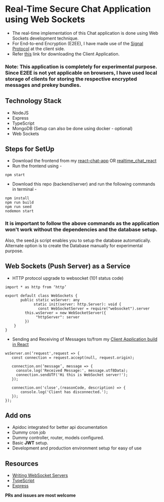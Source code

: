 # Real-Time Secure Chat Application using Web Sockets
 - The real-time implementation of this Chat application is done using Web Sockets development technique.
 - For End-to-end Encryption (E2EE), I have made use of the [Signal Protocol](https://github.com/signalapp/libsignal-protocol-javascript) at the client side. 
 - Refer [this](https://github.com/abhaykumar1415/realtime_chat_react) link for downloading the Client Application.

### Note: This application is completely for experimental purpose. Since E2EE is not yet applicable on browsers, I have used local storage of clients for storing the respective encrypted messages and prekey bundles.

## Technology Stack
 - NodeJS
 - Express
 - TypeScript
 - MongoDB (Setup can also be done using docker - optional)
 - Web Sockets

## Steps for SetUp
- Download the frontend from my [react-chat-app](https://github.com/VertikaJain/react-chat-app) OR [realtime_chat_react](https://github.com/abhaykumar1415/realtime_chat_react)
- Run the frontend using -
``` 
npm start 
```
- Download this repo (backend/server) and run the following commands in terminal -
```
npm install
npm run build
npm run seed
nodemon start
```

### It is important to follow the above commands as the application won't work without the dependencies and the database setup.
Also, the seed.js script enables you to setup the database automatically. Alternate option is to create the Database manually for experimental purpose.

## Web Sockets (Push Server) as a Service
 - HTTP protocol upgrade to websocket (101 status code)
 ```
 import * as http from ‘http’

 export default class WebSockets {
    	public static wsServer: any
			  static init(server: http.Server): void {
        		const WebSocketServer = require("websocket").server
          this.wsServer = new WebSocketServer({
               "httpServer": server
          })
     }
 }
 ```
 - Sending and Receiving of Messages to/from my [Client Application build in React](https://github.com/abhaykumar1415/realtime_chat_react)
 ```
 wsServer.on(‘request',request => {
    const connection = request.accept(null, request.origin);

    connection.on(‘message’, message => {
      console.log('Received Message:', message.utf8Data);
      connection.sendUTF('Hi this is WebSocket server!');
    });
    
    connection.on('close',(reasonCode, description) => {
        console.log('Client has disconnected.');
    });
});
 ```

## Add ons
 - Apidoc integrated for better api documentation
 - Dummy cron job
 - Dummy controller, router, models configured.
 - Basic **JWT** setup.
 - Development and production environment setup for easy of use

## Resources
 - [Writing WebSocket Servers](https://developer.mozilla.org/en-US/docs/Web/API/WebSockets_API/Writing_WebSocket_servers)
 - [TypeScript](https://www.typescriptlang.org/)
 - [Express](https://expressjs.com/)

**PRs and issues are most welcome**
